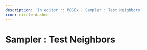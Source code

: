 ```yaml
---
description: 'In editor :: PCGEx | Sampler : Test Neighbors'
icon: circle-dashed
---
```


# Sampler : Test Neighbors

